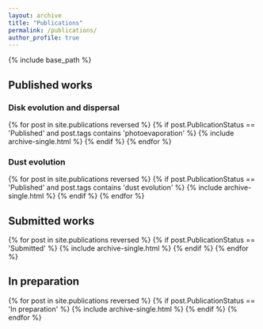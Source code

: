 ```yaml
---
layout: archive
title: "Publications"
permalink: /publications/
author_profile: true
---
```


{% include base_path %}

## Published works

### Disk evolution and dispersal

{% for post in site.publications reversed %}
  {% if post.PublicationStatus == 'Published' and post.tags contains 'photoevaporation' %}
    {% include archive-single.html %}
  {% endif %}
{% endfor %}

### Dust evolution

{% for post in site.publications reversed %}
  {% if post.PublicationStatus == 'Published' and post.tags contains 'dust evolution' %}
    {% include archive-single.html %}
  {% endif %}
{% endfor %}

## Submitted works

{% for post in site.publications reversed %}
  {% if post.PublicationStatus == 'Submitted' %}
    {% include archive-single.html %}
  {% endif %}
{% endfor %}

## In preparation

{% for post in site.publications reversed %}
  {% if post.PublicationStatus == 'In preparation' %}
    {% include archive-single.html %}
  {% endif %}
{% endfor %}
